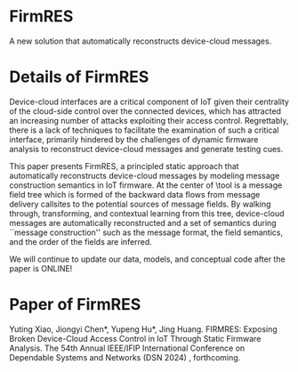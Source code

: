 # FirmRES
A new solution that automatically reconstructs device-cloud messages.
# Details of FirmRES
Device-cloud interfaces are a critical component of IoT given their centrality of the cloud-side control over the connected devices, which has attracted an increasing number of attacks exploiting their access control. Regrettably, there is a lack of techniques to facilitate the examination of such a critical interface, primarily hindered by the challenges of dynamic firmware analysis to reconstruct device-cloud messages and generate testing cues.

This paper presents FirmRES, a principled static approach that automatically reconstructs device-cloud messages by modeling message construction semantics in IoT firmware. At the center of \tool is a message field tree which is formed of the backward data flows from message delivery callsites to the potential sources of message fields. By walking through, transforming, and contextual learning from this tree, device-cloud messages are automatically reconstructed and a set of semantics during ``message construction'' such as the message format, the field semantics, and the order of the fields are inferred. 

We will continue to update our data, models, and conceptual code after the paper is ONLINE!

# Paper of FirmRES
Yuting Xiao, Jiongyi Chen*, Yupeng Hu*, Jing Huang. FIRMRES: Exposing Broken Device-Cloud Access Control in IoT Through Static Firmware Analysis. The 54th Annual IEEE/IFIP International Conference on Dependable Systems and Networks (DSN 2024) , forthcoming.
